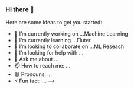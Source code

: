 ### Hi there 👋

Here are some ideas to get you started:

- 🔭 I’m currently working on ...Machine Learning
- 🌱 I’m currently learning ...Fluter
- 👯 I’m looking to collaborate on ...ML Reseach
- 🤔 I’m looking for help with ...
- 💬 Ask me about ...
- 📫 How to reach me: ...
- 😄 Pronouns: ...
- ⚡ Fun fact: ...
-->
